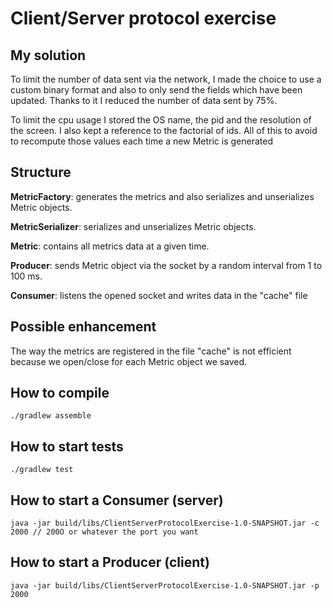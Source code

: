 # Client/Server protocol exercise

## My solution

To limit the number of data sent via the network, I made the choice to use a custom binary format
and also to only send the fields which have been updated. Thanks to it I reduced the number of data sent by 75%.

To limit the cpu usage I stored the OS name, the pid and the resolution of the screen.
I also kept a reference to the factorial of ids. All of this to avoid to recompute those values each time a new Metric is generated

## Structure

**MetricFactory**: generates the metrics and also serializes and unserializes Metric objects.

**MetricSerializer**: serializes and unserializes Metric objects.

**Metric**: contains all metrics data at a given time.

**Producer**: sends Metric object via the socket by a random interval from 1 to 100 ms.

**Consumer**: listens the opened socket and writes data in the "cache" file

## Possible enhancement

The way the metrics are registered in the file "cache" is not efficient because we open/close for each Metric object we saved.


## How to compile
```
./gradlew assemble
```

## How to start tests
```
./gradlew test
```

## How to start a Consumer (server)
```
java -jar build/libs/ClientServerProtocolExercise-1.0-SNAPSHOT.jar -c 2000 // 200O or whatever the port you want
```


## How to start a Producer (client)
```
java -jar build/libs/ClientServerProtocolExercise-1.0-SNAPSHOT.jar -p 2000
```